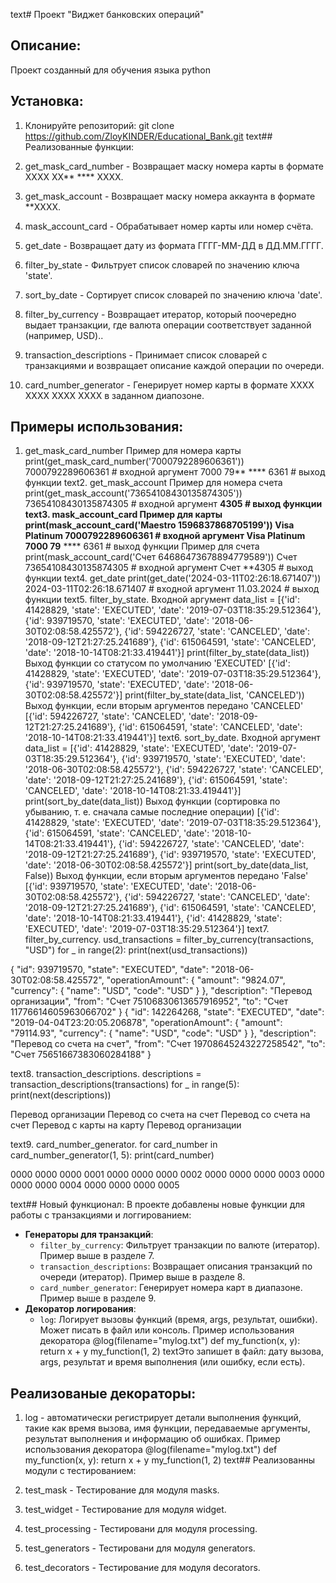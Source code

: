text# Проект "Виджет банковских операций"

## Описание:

Проект созданный для обучения языка python

## Установка:

1. Клонируйте репозиторий:
git clone https://github.com/ZloyKINDER/Educational_Bank.git
text## Реализованные функции:

1. get_mask_card_number - Возвращает маску номера карты в формате XXXX XX** **** XXXX.

2. get_mask_account - Возвращает маску номера аккаунта в формате **XXXX.

3. mask_account_card - Обрабатывает номер карты или номер счёта.

4. get_date - Возвращает дату из формата ГГГГ-ММ-ДД в ДД.ММ.ГГГГ.

5. filter_by_state - Фильтрует список словарей по значению ключа 'state'.

6. sort_by_date - Сортирует список словарей по значению ключа 'date'.

7. filter_by_currency - Возвращает итератор, который поочередно выдает транзакции, где валюта операции соответствует заданной (например, USD)..

8. transaction_descriptions - Принимает список словарей с транзакциями и возвращает описание каждой операции по очереди.

9. card_number_generator - Генерирует номер карты в формате XXXX XXXX XXXX XXXX в заданном диапозоне.

## Примеры использования:

1. get_mask_card_number
Пример для номера карты
print(get_mask_card_number('7000792289606361'))
7000792289606361     # входной аргумент
7000 79** **** 6361  # выход функции
text2. get_mask_account
Пример для номера счета
print(get_mask_account('73654108430135874305'))
73654108430135874305  # входной аргумент
**4305  # выход функции
text3. mask_account_card
Пример для карты
print(mask_account_card('Maestro 1596837868705199'))
Visa Platinum 7000792289606361  # входной аргумент
Visa Platinum 7000 79** **** 6361  # выход функции
Пример для счета
print(mask_account_card('Счет 64686473678894779589'))
Счет 73654108430135874305  # входной аргумент
Счет **4305  # выход функции
text4. get_date
print(get_date('2024-03-11T02:26:18.671407'))
2024-03-11T02:26:18.671407  # входной аргумент
11.03.2024  # выход функции
text5. filter_by_state.
Входной аргумент
data_list = [{'id': 41428829, 'state': 'EXECUTED', 'date': '2019-07-03T18:35:29.512364'}, {'id': 939719570, 'state': 'EXECUTED', 'date': '2018-06-30T02:08:58.425572'}, {'id': 594226727, 'state': 'CANCELED', 'date': '2018-09-12T21:27:25.241689'}, {'id': 615064591, 'state': 'CANCELED', 'date': '2018-10-14T08:21:33.419441'}]
print(filter_by_state(data_list))
Выход функции со статусом по умолчанию 'EXECUTED'
[{'id': 41428829, 'state': 'EXECUTED', 'date': '2019-07-03T18:35:29.512364'}, {'id': 939719570, 'state': 'EXECUTED', 'date': '2018-06-30T02:08:58.425572'}]
print(filter_by_state(data_list, 'CANCELED'))
Выход функции, если вторым аргументов передано 'CANCELED'
[{'id': 594226727, 'state': 'CANCELED', 'date': '2018-09-12T21:27:25.241689'}, {'id': 615064591, 'state': 'CANCELED', 'date': '2018-10-14T08:21:33.419441'}]
text6. sort_by_date.
Входной аргумент
data_list = [{'id': 41428829, 'state': 'EXECUTED', 'date': '2019-07-03T18:35:29.512364'}, {'id': 939719570, 'state': 'EXECUTED', 'date': '2018-06-30T02:08:58.425572'}, {'id': 594226727, 'state': 'CANCELED', 'date': '2018-09-12T21:27:25.241689'}, {'id': 615064591, 'state': 'CANCELED', 'date': '2018-10-14T08:21:33.419441'}]
print(sort_by_date(data_list))
Выход функции (сортировка по убыванию, т. е. сначала самые последние операции)
[{'id': 41428829, 'state': 'EXECUTED', 'date': '2019-07-03T18:35:29.512364'}, {'id': 615064591, 'state': 'CANCELED', 'date': '2018-10-14T08:21:33.419441'}, {'id': 594226727, 'state': 'CANCELED', 'date': '2018-09-12T21:27:25.241689'}, {'id': 939719570, 'state': 'EXECUTED', 'date': '2018-06-30T02:08:58.425572'}]
print(sort_by_date(data_list, False))
Выход функции, если вторым аргументов передано 'False'
[{'id': 939719570, 'state': 'EXECUTED', 'date': '2018-06-30T02:08:58.425572'}, {'id': 594226727, 'state': 'CANCELED', 'date': '2018-09-12T21:27:25.241689'}, {'id': 615064591, 'state': 'CANCELED', 'date': '2018-10-14T08:21:33.419441'}, {'id': 41428829, 'state': 'EXECUTED', 'date': '2019-07-03T18:35:29.512364'}]
text7. filter_by_currency.
usd_transactions = filter_by_currency(transactions, "USD")
for _ in range(2):
print(next(usd_transactions))



{
"id": 939719570,
"state": "EXECUTED",
"date": "2018-06-30T02:08:58.425572",
"operationAmount": {
"amount": "9824.07",
"currency": {
"name": "USD",
"code": "USD"
}
},
"description": "Перевод организации",
"from": "Счет 75106830613657916952",
"to": "Счет 11776614605963066702"
}
{
"id": 142264268,
"state": "EXECUTED",
"date": "2019-04-04T23:20:05.206878",
"operationAmount": {
"amount": "79114.93",
"currency": {
"name": "USD",
"code": "USD"
}
},
"description": "Перевод со счета на счет",
"from": "Счет 19708645243227258542",
"to": "Счет 75651667383060284188"
}



text8. transaction_descriptions.
descriptions = transaction_descriptions(transactions)
for _ in range(5):
print(next(descriptions))



Перевод организации
Перевод со счета на счет
Перевод со счета на счет
Перевод с карты на карту
Перевод организации



text9. card_number_generator.
for card_number in card_number_generator(1, 5):
print(card_number)



0000 0000 0000 0001
0000 0000 0000 0002
0000 0000 0000 0003
0000 0000 0000 0004
0000 0000 0000 0005



text## Новый функционал:
В проекте добавлены новые функции для работы с транзакциями и логгированием:
- **Генераторы для транзакций**:
  - `filter_by_currency`: Фильтрует транзакции по валюте (итератор). Пример выше в разделе 7.
  - `transaction_descriptions`: Возвращает описания транзакций по очереди (итератор). Пример выше в разделе 8.
  - `card_number_generator`: Генерирует номера карт в диапазоне. Пример выше в разделе 9.
- **Декоратор логирования**:
  - `log`: Логирует вызовы функций (время, args, результат, ошибки). Может писать в файл или консоль.
Пример использования декоратора
@log(filename="mylog.txt")
def my_function(x, y):
return x + y
my_function(1, 2)
textЭто запишет в файл: дату вызова, args, результат и время выполнения (или ошибку, если есть).

## Реализованые декораторы:
1. log - автоматически регистрирует детали выполнения функций, такие как время вызова, имя функции, передаваемые аргументы, результат выполнения и информацию об ошибках.
Пример использования декоратора
@log(filename="mylog.txt")
def my_function(x, y):
return x + y
my_function(1, 2)
text## Реализованны модули с тестированием:

1. test_mask - Тестирование для модуля masks.

2. test_widget - Тестирование для модуля widget.

3. test_processing - Тестировани для модуля processing.

4. test_generators - Тестировани для модуля generators.

5. test_decorators - Тестирование для модуля decorators.